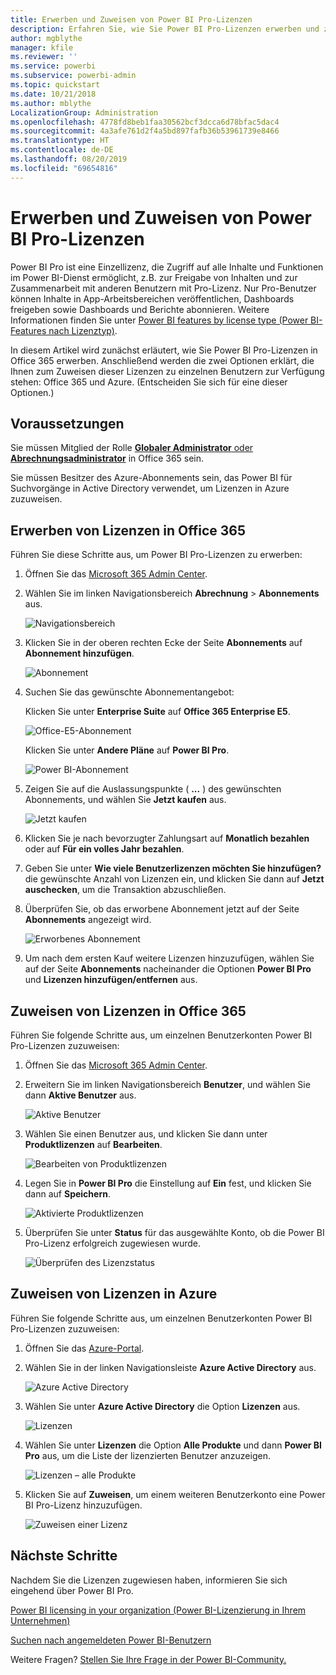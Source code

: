 ```yaml
---
title: Erwerben und Zuweisen von Power BI Pro-Lizenzen
description: Erfahren Sie, wie Sie Power BI Pro-Lizenzen erwerben und zuweisen, damit Ihre Benutzer auf alle Inhalte und Funktionen im Power BI-Dienst zugreifen können.
author: mgblythe
manager: kfile
ms.reviewer: ''
ms.service: powerbi
ms.subservice: powerbi-admin
ms.topic: quickstart
ms.date: 10/21/2018
ms.author: mblythe
LocalizationGroup: Administration
ms.openlocfilehash: 4778fd8beb1faa30562bcf3dcca6d78bfac5dac4
ms.sourcegitcommit: 4a3afe761d2f4a5bd897fafb36b53961739e8466
ms.translationtype: HT
ms.contentlocale: de-DE
ms.lasthandoff: 08/20/2019
ms.locfileid: "69654816"
---
```

# <a name="purchase-and-assign-power-bi-pro-licenses"></a>Erwerben und Zuweisen von Power BI Pro-Lizenzen

Power BI Pro ist eine Einzellizenz, die Zugriff auf alle Inhalte und Funktionen im Power BI-Dienst ermöglicht, z.B. zur Freigabe von Inhalten und zur Zusammenarbeit mit anderen Benutzern mit Pro-Lizenz. Nur Pro-Benutzer können Inhalte in App-Arbeitsbereichen veröffentlichen, Dashboards freigeben sowie Dashboards und Berichte abonnieren. Weitere Informationen finden Sie unter [Power BI features by license type (Power BI-Features nach Lizenztyp)](service-features-license-type.md).

In diesem Artikel wird zunächst erläutert, wie Sie Power BI Pro-Lizenzen in Office 365 erwerben. Anschließend werden die zwei Optionen erklärt, die Ihnen zum Zuweisen dieser Lizenzen zu einzelnen Benutzern zur Verfügung stehen: Office 365 und Azure. (Entscheiden Sie sich für eine dieser Optionen.)

## <a name="prerequisites"></a>Voraussetzungen

Sie müssen Mitglied der Rolle [**Globaler Administrator** oder **Abrechnungsadministrator**](https://support.office.com/article/about-office-365-admin-roles-da585eea-f576-4f55-a1e0-87090b6aaa9d) in Office 365 sein.

Sie müssen Besitzer des Azure-Abonnements sein, das Power BI für Suchvorgänge in Active Directory verwendet, um Lizenzen in Azure zuzuweisen.

## <a name="purchase-licenses-in-office-365"></a>Erwerben von Lizenzen in Office 365

Führen Sie diese Schritte aus, um Power BI Pro-Lizenzen zu erwerben:

1. Öffnen Sie das [Microsoft 365 Admin Center](https://portal.office.com/adminportal/home#/homepage).

2. Wählen Sie im linken Navigationsbereich **Abrechnung** > **Abonnements** aus.

    ![Navigationsbereich](media/service-admin-purchasing-power-bi-pro/service-purchasing-power-bi-pro-01.png)

3. Klicken Sie in der oberen rechten Ecke der Seite **Abonnements** auf **Abonnement hinzufügen**.

    ![Abonnement](media/service-admin-purchasing-power-bi-pro/service-purchasing-power-bi-pro-02.png)

4. Suchen Sie das gewünschte Abonnementangebot:

    Klicken Sie unter **Enterprise Suite** auf **Office 365 Enterprise E5**.

    ![Office-E5-Abonnement](media/service-admin-purchasing-power-bi-pro/service-purchasing-power-bi-pro-03.png)

    Klicken Sie unter **Andere Pläne** auf **Power BI Pro**.

    ![Power BI-Abonnement](media/service-admin-purchasing-power-bi-pro/service-purchasing-power-bi-pro-04.png)

5. Zeigen Sie auf die Auslassungspunkte ( **...** ) des gewünschten Abonnements, und wählen Sie **Jetzt kaufen** aus.

    ![Jetzt kaufen](media/service-admin-purchasing-power-bi-pro/service-purchasing-power-bi-pro-05.png)

6. Klicken Sie je nach bevorzugter Zahlungsart auf **Monatlich bezahlen** oder auf **Für ein volles Jahr bezahlen**.

7. Geben Sie unter **Wie viele Benutzerlizenzen möchten Sie hinzufügen?** die gewünschte Anzahl von Lizenzen ein, und klicken Sie dann auf **Jetzt auschecken**, um die Transaktion abzuschließen.

8. Überprüfen Sie, ob das erworbene Abonnement jetzt auf der Seite **Abonnements** angezeigt wird.

   ![Erworbenes Abonnement](media/service-admin-purchasing-power-bi-pro/service-purchasing-power-bi-pro-06.png)

9. Um nach dem ersten Kauf weitere Lizenzen hinzuzufügen, wählen Sie auf der Seite **Abonnements** nacheinander die Optionen **Power BI Pro** und **Lizenzen hinzufügen/entfernen** aus.

## <a name="assign-licenses-in-office-365"></a>Zuweisen von Lizenzen in Office 365

Führen Sie folgende Schritte aus, um einzelnen Benutzerkonten Power BI Pro-Lizenzen zuzuweisen:

1. Öffnen Sie das [Microsoft 365 Admin Center](https://portal.office.com/adminportal/home#/homepage).

2. Erweitern Sie im linken Navigationsbereich **Benutzer**, und wählen Sie dann **Aktive Benutzer** aus.

    ![Aktive Benutzer](media/service-admin-purchasing-power-bi-pro/service-assigning-power-bi-pro-licenses-05.png)

3. Wählen Sie einen Benutzer aus, und klicken Sie dann unter **Produktlizenzen** auf **Bearbeiten**.

    ![Bearbeiten von Produktlizenzen](media/service-admin-purchasing-power-bi-pro/service-assigning-power-bi-pro-licenses-06.png)

4. Legen Sie in **Power BI Pro** die Einstellung auf **Ein** fest, und klicken Sie dann auf **Speichern**.

    ![Aktivierte Produktlizenzen](media/service-admin-purchasing-power-bi-pro/service-assigning-power-bi-pro-licenses-07.png)

5. Überprüfen Sie unter **Status** für das ausgewählte Konto, ob die Power BI Pro-Lizenz erfolgreich zugewiesen wurde.

    ![Überprüfen des Lizenzstatus](media/service-admin-purchasing-power-bi-pro/service-assigning-power-bi-pro-licenses-08.png)

## <a name="assign-licenses-in-azure"></a>Zuweisen von Lizenzen in Azure

Führen Sie folgende Schritte aus, um einzelnen Benutzerkonten Power BI Pro-Lizenzen zuzuweisen:

1. Öffnen Sie das [Azure-Portal](https://ms.portal.azure.com/#@microsoft.onmicrosoft.com/dashboard/private/39bc3cf7-31a4-43f6-954c-f2d69ca2f0).

2. Wählen Sie in der linken Navigationsleiste **Azure Active Directory** aus.

    ![Azure Active Directory](media/service-admin-purchasing-power-bi-pro/service-assigning-power-bi-pro-licenses-01.png)

3. Wählen Sie unter **Azure Active Directory** die Option **Lizenzen** aus.

    ![Lizenzen](media/service-admin-purchasing-power-bi-pro/service-assigning-power-bi-pro-licenses-02.png)

4. Wählen Sie unter **Lizenzen** die Option **Alle Produkte** und dann **Power BI Pro** aus, um die Liste der lizenzierten Benutzer anzuzeigen.

    ![Lizenzen – alle Produkte](media/service-admin-purchasing-power-bi-pro/service-assigning-power-bi-pro-licenses-03.png)

5. Klicken Sie auf **Zuweisen**, um einem weiteren Benutzerkonto eine Power BI Pro-Lizenz hinzuzufügen.

    ![Zuweisen einer Lizenz](media/service-admin-purchasing-power-bi-pro/service-assigning-power-bi-pro-licenses-04.png)

## <a name="next-steps"></a>Nächste Schritte

Nachdem Sie die Lizenzen zugewiesen haben, informieren Sie sich eingehend über Power BI Pro.

[Power BI licensing in your organization (Power BI-Lizenzierung in Ihrem Unternehmen)](service-admin-licensing-organization.md)

[Suchen nach angemeldeten Power BI-Benutzern](service-admin-access-usage.md)

Weitere Fragen? [Stellen Sie Ihre Frage in der Power BI-Community.](https://community.powerbi.com/)
